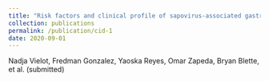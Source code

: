 ```yaml
---
title: "Risk factors and clinical profile of sapovirus-associated gastroenteritis in early childhood: a Nicaraguan birth cohort study*"
collection: publications
permalink: /publication/cid-1
date: 2020-09-01
---
```


Nadja Vielot, Fredman Gonzalez, Yaoska Reyes, Omar Zapeda, Bryan Blette, et al. (submitted)
